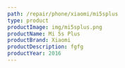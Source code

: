 ```yaml
---
path: /repair/phone/xiaomi/mi5splus
type: product
productImage: img/mi5splus.png
productName: Mi 5s Plus
productBrand: Xiaomi
productDescription: fgfg
productYear: 2016
---
```

